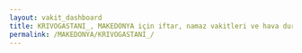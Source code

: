 ```yaml
---
layout: vakit_dashboard
title: KRIVOGASTANI_, MAKEDONYA için iftar, namaz vakitleri ve hava durumu - ilçe/eyalet seç
permalink: /MAKEDONYA/KRIVOGASTANI_/
---
```


<script type="text/javascript">
  var GLOBAL_COUNTRY = 'MAKEDONYA';
  var GLOBAL_CITY = 'KRIVOGASTANI_';
  var GLOBAL_STATE = '';
  var lat = 72;
  var lon = 21;
</script>
